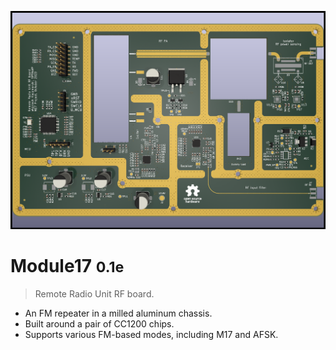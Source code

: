 <!-- docs/_coverpage.md -->

![logo](_media/m17-rru-rf.png ':size=700')

# Module17 <small>0.1e</small>

> Remote Radio Unit RF board.

- An FM repeater in a milled aluminum chassis.
- Built around a pair of CC1200 chips.
- Supports various FM-based modes, including M17 and AFSK.